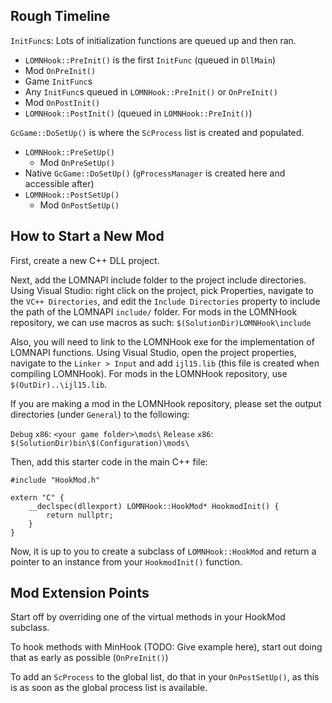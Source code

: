 
Rough Timeline
--------------

`InitFunc`s: Lots of initialization functions are queued up and then ran.
- `LOMNHook::PreInit()` is the first `InitFunc` (queued in `DllMain`)
- Mod `OnPreInit()`
- Game `InitFunc`s
- Any `InitFunc`s queued in `LOMNHook::PreInit()` or `OnPreInit()`
- Mod `OnPostInit()`
- `LOMNHook::PostInit()` (queued in `LOMNHook::PreInit()`)

`GcGame::DoSetUp()` is where the `ScProcess` list is created and populated.
- `LOMNHook::PreSetUp()`
  - Mod `OnPreSetUp()`
- Native `GcGame::DoSetUp()` (`gProcessManager` is created here and accessible after)
- `LOMNHook::PostSetUp()`
  - Mod `OnPostSetUp()`

How to Start a New Mod
----------------------
First, create a new C++ DLL project.

Next, add the LOMNAPI include folder to the project include directories.
Using Visual Studio: right click on the project, pick Properties, navigate to the `VC++ Directories`, and edit the `Include Directories` property to include the path of the LOMNAPI `include/` folder. For mods in the LOMNHook repository, we can use macros as such: `$(SolutionDir)LOMNHook\include` 

Also, you will need to link to the LOMNHook exe for the implementation of LOMNAPI functions.
Using Visual Studio, open the project properties, navigate to the `Linker > Input` and add `ijl15.lib` (this file is created when compiling LOMNHook). For mods in the LOMNHook repository, use `$(OutDir)..\ijl15.lib`.

If you are making a mod in the LOMNHook repository, please set the output directories (under `General`) to the following:

`Debug` `x86`: `<your game folder>\mods\`
`Release` `x86`: `$(SolutionDir)bin\$(Configuration)\mods\`

Then, add this starter code in the main C++ file:
```
#include "HookMod.h"

extern "C" {
	__declspec(dllexport) LOMNHook::HookMod* HookmodInit() {
		return nullptr;
	}
}
```

Now, it is up to you to create a subclass of `LOMNHook::HookMod` and return a pointer to an instance from your `HookmodInit()` function.

Mod Extension Points
--------------------

Start off by overriding one of the virtual methods in your HookMod subclass.

To hook methods with MinHook (TODO: Give example here), start out doing that as early as possible (`OnPreInit()`) 

To add an `ScProcess` to the global list, do that in your `OnPostSetUp()`, as this is as soon as the global process list is available.